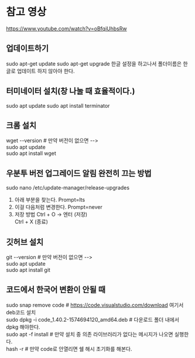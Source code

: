 # 참고 영상
https://www.youtube.com/watch?v=oBfqiUhbsRw

## 업데이트하기
sudo apt-get update
sudo apt-get upgrade
한글 설정을 하고나서 폴더이름은 한글로 업데이트 하지 않아야 한다.

## 터미네이터 설치(창 나눌 때 효율적이다.)
sudo apt update
sudo apt install terminator

## 크롬 설치
wget --version  # 만약 버전이 없으면 -->   
sudo apt update  
sudo apt install wget  

## 우분투 버전 업그레이드 알림 완전히 끄는 방법
sudo nano /etc/update-manager/release-upgrades  
1. 아래 부분을 찾는다.
Prompt=lts  
2. 이걸 다음처럼 변경한다.
Prompt=never  
3. 저장 방법
Ctrl + O → 엔터 (저장)  
Ctrl + X (종료)

## 깃허브 설치
git --version  # 만약 버전이 없으면 -->  
sudo apt update  
sudo apt install git  

## 코드에서 한국어 변환이 안될 때
sudo snap remove code  # https://code.visualstudio.com/download 여기서 deb코드 설치  
sudo dpkg -i code_1.40.2-1574694120_amd64.deb  # 다운로드 폴더 내에서 dpkg 해야한다.  
sudo apt -f install  # 만약 설치 중 의존 라이브러리가 없다는 메시지가 나오면 실행한다.  
hash -r  # 만약 code로 안열리면 쉘 해시 초기화를 해본다.  
